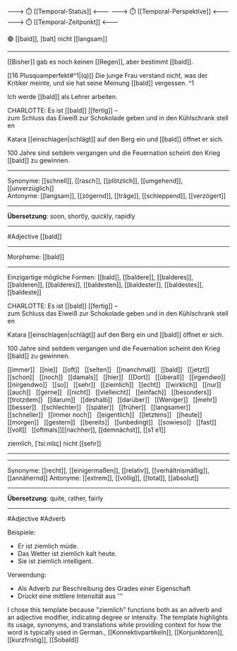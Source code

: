 ---> ⏱️ [[Temporal-Status]] <---
---> ⏱️ [[Temporal-Perspektive]] <---
---> ⏱️ [[Temporal-Zeitpunkt]] <---

🟢 [[bald]], [balt]
nicht [[langsam]]

---
[[Bisher]] gab es noch keinen [[Regen]], aber bestimmt [[bald]].

[[16 Plusquamperfekt#^1|(q)]] Die junge Frau verstand nicht, was der Kritiker meinte, und sie hat seine Meinung [[bald]] vergessen.  ^1

Ich werde [[bald]] als Lehrer arbeiten.

CHARLOTTE: Es ist [[bald]] [[fertig]] –zum Schluss das Eiweiß zur Schokolade geben und in den Kühlschrank stellen

Katara [[einschlagen|schlägt]] auf den Berg ein und [[bald]] öffnet er sich.

100 Jahre sind seitdem vergangen und die Feuernation scheint den Krieg [[bald]] zu gewinnen.

---
Synonyme: [[schnell]], [[rasch]], [[plötzlich]], [[umgehend]], [[unverzüglich]]  
Antonyme: [[langsam]], [[zögernd]], [[träge]], [[schleppend]], [[verzögert]]

---
**Übersetzung**:
soon, shortly, quickly, rapidly

---
#Adjective [[bald]]

---
Morpheme:
[[bald]]

---

Einzigartige mögliche Formen: 
[[bald]], [[baldere]], [[balderes]], [[balderen]], [[balderes]], [[baldesten]], [[baldester]], [[baldestes]], [[baldeste]]


CHARLOTTE: Es ist [[bald]] [[fertig]] –zum Schluss das Eiweiß zur Schokolade geben und in den Kühlschrank stellen

Katara [[einschlagen|schlägt]] auf den Berg ein und [[bald]] öffnet er sich.

100 Jahre sind seitdem vergangen und die Feuernation scheint den Krieg [[bald]] zu gewinnen.



[[immer]]  
[[nie]]  
[[oft]]  
[[selten]]  
[[manchmal]]  
[[bald]]  
[[jetzt]]  
[[schon]]  
[[noch]]  
[[damals]]  
[[hier]]  
[[Dort]]  
[[überall]]  
[[irgendwo]]  
[[nirgendwo]]  
[[so]]  
[[sehr]]  
[[ziemlich]]  
[[echt]]  
[[wirklich]]  
[[nur]]  
[[auch]]  
[[gerne]]  
[[nicht]]  
[[vielleicht]]  
[[einfach]]  
[[besonders]]  
[[trotzdem]]  
[[darum]]  
[[deshalb]]  
[[darüber]]  
[[Weniger]]  
[[mehr]]  
[[besser]]  
[[schlechter]]  
[[später]]  
[[früher]]  
[[langsamer]]  
[[schneller]]  
[[immer noch]]  
[[eigentlich]]  
[[letztens]]  
[[heute]]  
[[morgen]]  
[[gestern]]  
[[bereits]]  
[[unbedingt]]  
[[sowieso]]  
[[fast]]  
[[voll]]  
[[oftmals]][[nachher]], [[demnächst]], [[s1 e1]]


ziemlich, [ˈtsiːmlɪç]
nicht [[sehr]]

---


---
Synonyme: [[recht]], [[einigermaßen]], [[relativ]], [[verhältnismäßig]], [[annähernd]]
Antonyme: [[extrem]], [[völlig]], [[total]], [[absolut]]

---
**Übersetzung**:
quite, rather, fairly

---
#Adjective #Adverb


Beispiele:
- Er ist ziemlich müde.
- Das Wetter ist ziemlich kalt heute.
- Sie ist ziemlich intelligent.

Verwendung:
- Als Adverb zur Beschreibung des Grades einer Eigenschaft
- Drückt eine mittlere Intensität aus
'''

I chose this template because "ziemlich" functions both as an adverb and an adjective modifier, indicating degree or intensity. The template highlights its usage, synonyms, and translations while providing context for how the word is typically used in German., [[Konnektivpartikeln]], [[Konjunktoren]], [[kurzfristig]], [[Sobald]]